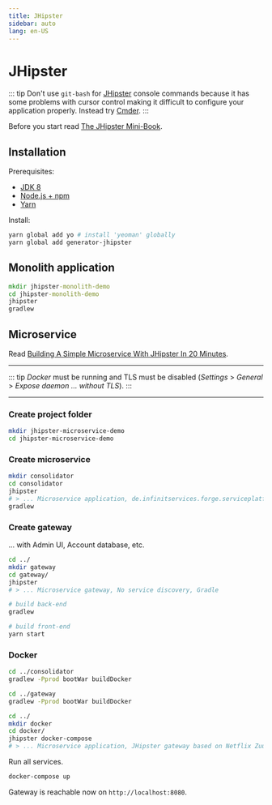 ```yaml
---
title: JHipster
sidebar: auto
lang: en-US
---
```

# JHipster

::: tip
Don't use `git-bash` for [JHipster](https://www.jhipster.tech/) console commands because it has some problems with cursor control making it difficult to configure your application properly. Instead try [Cmder](http://cmder.net/).
:::

Before you start read [The JHipster Mini-Book](https://www.infoq.com/minibooks/jhipster-4x-mini-book).

## Installation

Prerequisites:

* [JDK 8](http://www.oracle.com/technetwork/java/javase/downloads/jdk8-downloads-2133151.html)
* [Node.js + npm](https://nodejs.org/en/)
* [Yarn](https://yarnpkg.com/lang/en/)

Install:

```bash
yarn global add yo # install 'yeoman' globally
yarn global add generator-jhipster
```

## Monolith application

```cmd
mkdir jhipster-monolith-demo
cd jhipster-monolith-demo
jhipster
gradlew
```

## Microservice

Read [Building A Simple Microservice With JHipster In 20 Minutes](http://blog.avenuecode.com/building-a-microservice-in-20-minutes-with-jhipster).

---

::: tip
_Docker_ must be running and TLS must be disabled (_Settings_ > _General_ > _Expose daemon ... without TLS_).
:::

---

### Create project folder

```bash
mkdir jhipster-microservice-demo
cd jhipster-microservice-demo
```

### Create microservice

```bash
mkdir consolidator
cd consolidator
jhipster
# > ... Microservice application, de.infinitservices.forge.serviceplatform, No service discovery, No database, Gradle
gradlew
```

### Create gateway

... with Admin UI, Account database, etc.

```bash
cd ../
mkdir gateway
cd gateway/
jhipster
# > ... Microservice gateway, No service discovery, Gradle

# build back-end
gradlew

# build front-end
yarn start
```

### Docker

```bash
cd ../consolidator
gradlew -Pprod bootWar buildDocker

cd ../gateway
gradlew -Pprod bootWar buildDocker

cd ../
mkdir docker
cd docker/
jhipster docker-compose
# > ... Microservice application, JHipster gateway based on Netflix Zuul
```

Run all services.

```bash
docker-compose up
```

Gateway is reachable now on `http://localhost:8080`.
